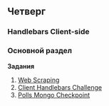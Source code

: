 ## Четверг


### Handlebars Client-side

### Основной раздел

**Задания**
1. [Web Scraping](../../../../parsing-101)
1. [Client Handlebars Challenge](https://github.com/Elbrus-Bootcamp/handlebars-client-challenge)
1. [Polls Mongo Checkpoint](../../../../poll-database-design-challenge-mongo)
